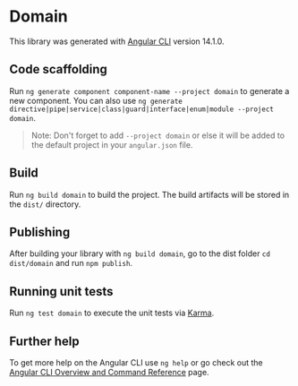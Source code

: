 # Domain

This library was generated with [Angular CLI](https://github.com/angular/angular-cli) version 14.1.0.

## Code scaffolding

Run `ng generate component component-name --project domain` to generate a new component. You can also use `ng generate directive|pipe|service|class|guard|interface|enum|module --project domain`.
> Note: Don't forget to add `--project domain` or else it will be added to the default project in your `angular.json` file. 

## Build

Run `ng build domain` to build the project. The build artifacts will be stored in the `dist/` directory.

## Publishing

After building your library with `ng build domain`, go to the dist folder `cd dist/domain` and run `npm publish`.

## Running unit tests

Run `ng test domain` to execute the unit tests via [Karma](https://karma-runner.github.io).

## Further help

To get more help on the Angular CLI use `ng help` or go check out the [Angular CLI Overview and Command Reference](https://angular.io/cli) page.

